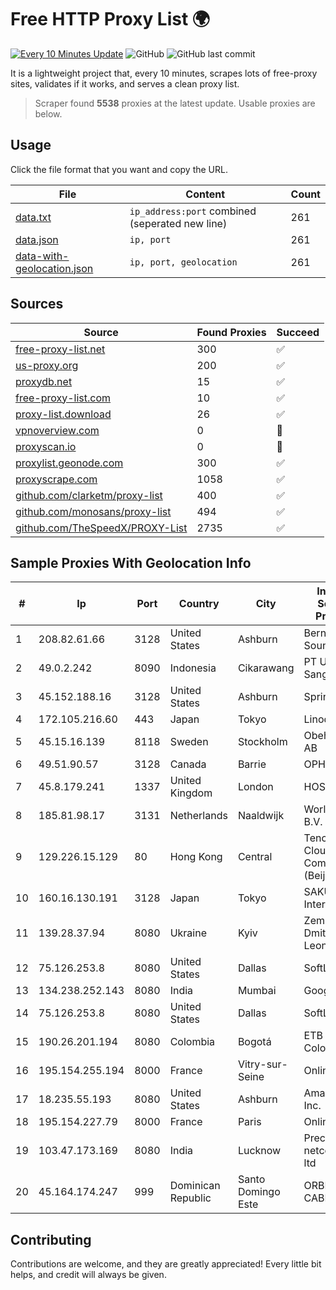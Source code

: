 
# Free HTTP Proxy List 🌍

[![Every 10 Minutes Update](https://github.com/mertguvencli/http-proxy-list/actions/workflows/main.yml/badge.svg?branch=main)](https://github.com/mertguvencli/http-proxy-list/actions/workflows/main.yml)
![GitHub](https://img.shields.io/github/license/mertguvencli/http-proxy-list)
![GitHub last commit](https://img.shields.io/github/last-commit/mertguvencli/http-proxy-list)

It is a lightweight project that, every 10 minutes, scrapes lots of free-proxy sites, validates if it works, and serves a clean proxy list.


> Scraper found **5538** proxies at the latest update. Usable proxies are below.

## Usage

Click the file format that you want and copy the URL.


|File|Content|Count|
|----|-------|-----|
|[data.txt](https://raw.githubusercontent.com/mertguvencli/http-proxy-list/main/proxy-list/data.txt)|`ip_address:port` combined (seperated new line)|261|
|[data.json](https://raw.githubusercontent.com/mertguvencli/http-proxy-list/main/proxy-list/data.json)|`ip, port`|261|
|[data-with-geolocation.json](https://raw.githubusercontent.com/mertguvencli/http-proxy-list/main/proxy-list/data-with-geolocation.json)|`ip, port, geolocation`|261|

## Sources

|Source|Found Proxies|Succeed|
|------|-------------|-------|
|[free-proxy-list.net](https://free-proxy-list.net)|300|✅|
|[us-proxy.org](https://www.us-proxy.org)|200|✅|
|[proxydb.net](http://proxydb.net)|15|✅|
|[free-proxy-list.com](https://free-proxy-list.com/?page=&port=&type%5B%5D=http&type%5B%5D=https&up_time=0&search=Search)|10|✅|
|[proxy-list.download](https://www.proxy-list.download/HTTP)|26|✅|
|[vpnoverview.com](https://vpnoverview.com/privacy/anonymous-browsing/free-proxy-servers)|0|🚫|
|[proxyscan.io](https://www.proxyscan.io)|0|🚫|
|[proxylist.geonode.com](https://proxylist.geonode.com/api/proxy-list?limit=300&page=1&sort_by=lastChecked&sort_type=desc&protocols=http,https)|300|✅|
|[proxyscrape.com](https://api.proxyscrape.com/v2/?request=displayproxies&protocol=http&timeout=10000&country=all&ssl=all&anonymity=all)|1058|✅|
|[github.com/clarketm/proxy-list](https://raw.githubusercontent.com/clarketm/proxy-list/master/proxy-list-raw.txt)|400|✅|
|[github.com/monosans/proxy-list](https://raw.githubusercontent.com/monosans/proxy-list/main/proxies/http.txt)|494|✅|
|[github.com/TheSpeedX/PROXY-List](https://raw.githubusercontent.com/TheSpeedX/PROXY-List/master/http.txt)|2735|✅|


## Sample Proxies With Geolocation Info

|#|Ip|Port|Country|City|Internet Service Provider|
|-|--|----|-------|----|-------------------------|
|1|208.82.61.66|3128|United States|Ashburn|Bernardi Sounds|
|2|49.0.2.242|8090|Indonesia|Cikarawang|PT Usaha Adi Sanggoro|
|3|45.152.188.16|3128|United States|Ashburn|Sprint|
|4|172.105.216.60|443|Japan|Tokyo|Linode, LLC|
|5|45.15.16.139|8118|Sweden|Stockholm|Obehosting AB|
|6|49.51.90.57|3128|Canada|Barrie|OPHL|
|7|45.8.179.241|1337|United Kingdom|London|HOSTLAND|
|8|185.81.98.17|3131|Netherlands|Naaldwijk|WorldStream B.V.|
|9|129.226.15.129|80|Hong Kong|Central|Tencent Cloud Computing (Beijing) Co|
|10|160.16.130.191|3128|Japan|Tokyo|SAKURA Internet Inc.|
|11|139.28.37.94|8080|Ukraine|Kyiv|Zemlyaniy Dmitro Leonidovich|
|12|75.126.253.8|8080|United States|Dallas|SoftLayer|
|13|134.238.252.143|8080|India|Mumbai|Google LLC|
|14|75.126.253.8|8080|United States|Dallas|SoftLayer|
|15|190.26.201.194|8080|Colombia|Bogotá|ETB - Colombia|
|16|195.154.255.194|8000|France|Vitry-sur-Seine|Online S.A.S.|
|17|18.235.55.193|8080|United States|Ashburn|Amazon.com, Inc.|
|18|195.154.227.79|8000|France|Paris|Online S.A.S.|
|19|103.47.173.169|8080|India|Lucknow|Precious netcom pvt ltd|
|20|45.164.174.247|999|Dominican Republic|Santo Domingo Este|ORBIT CABLE, S.A.|



## Contributing

Contributions are welcome, and they are greatly appreciated! Every
little bit helps, and credit will always be given.

